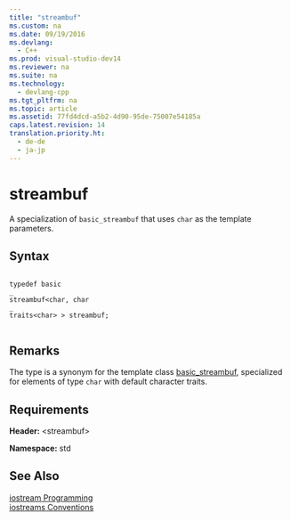 ```yaml
---
title: "streambuf"
ms.custom: na
ms.date: 09/19/2016
ms.devlang: 
  - C++
ms.prod: visual-studio-dev14
ms.reviewer: na
ms.suite: na
ms.technology: 
  - devlang-cpp
ms.tgt_pltfrm: na
ms.topic: article
ms.assetid: 77fd4dcd-a5b2-4d90-95de-75007e54185a
caps.latest.revision: 14
translation.priority.ht: 
  - de-de
  - ja-jp
---
```

# streambuf
A specialization of `basic_streambuf` that uses `char` as the template parameters.  
  
## Syntax  
  
```  
  
typedef basic  
_  
streambuf<char, char  
_  
traits<char> > streambuf;  
  
```  
  
## Remarks  
 The type is a synonym for the template class [basic_streambuf](../vs140/basic_streambuf-Class.md), specialized for elements of type `char` with default character traits.  
  
## Requirements  
 **Header:** <streambuf\>  
  
 **Namespace:** std  
  
## See Also  
 [iostream Programming](../vs140/iostream-Programming.md)   
 [iostreams Conventions](../vs140/iostreams-Conventions.md)